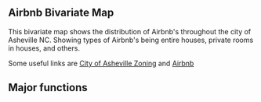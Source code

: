 Airbnb Bivariate Map
---
This bivariate map shows the distribution of Airbnb's throughout the city of Asheville NC. Showing types of Airbnb's being entire houses, private rooms in houses, and others. 

Some useful links are [City of Asheville Zoning](https://www.ashevillenc.gov/department/planning-urban-design/zoning-administration/) and [Airbnb](https://www.airbnb.com/?c=.pi0.pk36239956_25650614176&c=.pi0.pk36239956_25650614176&ghost=true&gad_source=1&gclid=Cj0KCQjwztOwBhD7ARIsAPDKnkBAZfjZS2ErG9nQqENQRcdeLedZQxGxkzgepvUnoLMITp7f82C7ex8aAi4_EALw_wcB) 

Major functions 
---

